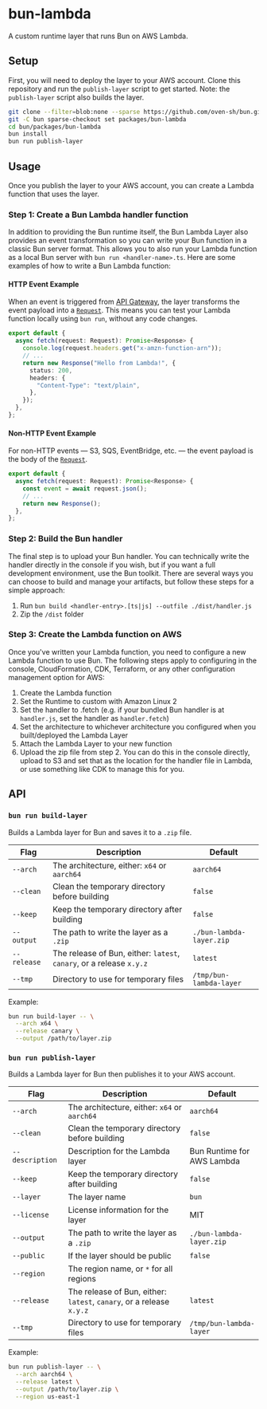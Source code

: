 # bun-lambda

A custom runtime layer that runs Bun on AWS Lambda.

## Setup

First, you will need to deploy the layer to your AWS account. Clone this repository and run the `publish-layer` script to get started. Note: the `publish-layer` script also builds the layer.

```sh
git clone --filter=blob:none --sparse https://github.com/oven-sh/bun.git
git -C bun sparse-checkout set packages/bun-lambda
cd bun/packages/bun-lambda
bun install
bun run publish-layer
```

## Usage

Once you publish the layer to your AWS account, you can create a Lambda function that uses the layer.

### Step 1: Create a Bun Lambda handler function

In addition to providing the Bun runtime itself, the Bun Lambda Layer also provides an event transformation so you can write your Bun function in a classic Bun server format. This allows you to also run your Lambda function as a local Bun server with `bun run <handler-name>.ts`. Here are some examples of how to write a Bun Lambda function:

#### HTTP Event Example

When an event is triggered from [API Gateway](https://docs.aws.amazon.com/lambda/latest/dg/services-apigateway.html), the layer transforms the event payload into a [`Request`](https://developer.mozilla.org/en-US/docs/Web/API/Request). This means you can test your Lambda function locally using `bun run`, without any code changes.

```ts
export default {
  async fetch(request: Request): Promise<Response> {
    console.log(request.headers.get("x-amzn-function-arn"));
    // ...
    return new Response("Hello from Lambda!", {
      status: 200,
      headers: {
        "Content-Type": "text/plain",
      },
    });
  },
};
```

#### Non-HTTP Event Example

For non-HTTP events — S3, SQS, EventBridge, etc. — the event payload is the body of the [`Request`](https://developer.mozilla.org/en-US/docs/Web/API/Request).

```ts
export default {
  async fetch(request: Request): Promise<Response> {
    const event = await request.json();
    // ...
    return new Response();
  },
};
```

### Step 2: Build the Bun handler

The final step is to upload your Bun handler. You can technically write the handler directly in the console if you wish, but if you want a full development environment, use the Bun toolkit. There are several ways you can choose to build and manage your artifacts, but follow these steps for a simple approach:

1. Run `bun build <handler-entry>.[ts|js] --outfile ./dist/handler.js`
2. Zip the `/dist` folder

### Step 3: Create the Lambda function on AWS

Once you've written your Lambda function, you need to configure a new Lambda function to use Bun. The following steps apply to configuring in the console, CloudFormation, CDK, Terraform, or any other configuration management option for AWS:

1. Create the Lambda function
2. Set the Runtime to custom with Amazon Linux 2
3. Set the handler to <handler-file-name>.fetch (e.g. if your bundled Bun handler is at `handler.js`, set the handler as `handler.fetch`)
4. Set the architecture to whichever architecture you configured when you built/deployed the Lambda Layer
5. Attach the Lambda Layer to your new function
6. Upload the zip file from step 2. You can do this in the console directly, upload to S3 and set that as the location for the handler file in Lambda, or use something like CDK to manage this for you.

## API

### `bun run build-layer`

Builds a Lambda layer for Bun and saves it to a `.zip` file.

| Flag        | Description                                                          | Default                  |
| ----------- | -------------------------------------------------------------------- | ------------------------ |
| `--arch`    | The architecture, either: `x64` or `aarch64`                         | `aarch64`                |
| `--clean`   | Clean the temporary directory before building                        | `false`                  |
| `--keep`    | Keep the temporary directory after building                          | `false`                  |
| `--output`  | The path to write the layer as a `.zip`                              | `./bun-lambda-layer.zip` |
| `--release` | The release of Bun, either: `latest`, `canary`, or a release `x.y.z` | `latest`                 |
| `--tmp`     | Directory to use for temporary files                                 | `/tmp/bun-lambda-layer`  |

Example:

```sh
bun run build-layer -- \
  --arch x64 \
  --release canary \
  --output /path/to/layer.zip
```

### `bun run publish-layer`

Builds a Lambda layer for Bun then publishes it to your AWS account.

| Flag            | Description                                                          | Default                    |
| --------------- | -------------------------------------------------------------------- | -------------------------- |
| `--arch`        | The architecture, either: `x64` or `aarch64`                         | `aarch64`                  |
| `--clean`       | Clean the temporary directory before building                        | `false`                    |
| `--description` | Description for the Lambda layer                                     | Bun Runtime for AWS Lambda |
| `--keep`        | Keep the temporary directory after building                          | `false`                    |
| `--layer`       | The layer name                                                       | `bun`                      |
| `--license`     | License information for the layer                                    | MIT                        |
| `--output`      | The path to write the layer as a `.zip`                              | `./bun-lambda-layer.zip`   |
| `--public`      | If the layer should be public                                        | `false`                    |
| `--region`      | The region name, or `*` for all regions                              |                            |
| `--release`     | The release of Bun, either: `latest`, `canary`, or a release `x.y.z` | `latest`                   |
| `--tmp`         | Directory to use for temporary files                                 | `/tmp/bun-lambda-layer`    |

Example:

```sh
bun run publish-layer -- \
  --arch aarch64 \
  --release latest \
  --output /path/to/layer.zip \
  --region us-east-1
```
